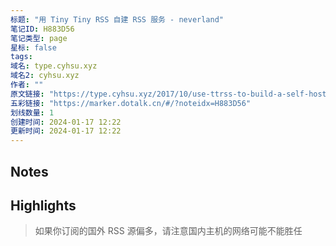 ```yaml
---
标题: "用 Tiny Tiny RSS 自建 RSS 服务 - neverland"
笔记ID: H883D56
笔记类型: page
星标: false
tags: 
域名: type.cyhsu.xyz
域名2: cyhsu.xyz
作者: ""
原文链接: "https://type.cyhsu.xyz/2017/10/use-ttrss-to-build-a-self-hosted-rss-service/"
五彩链接: "https://marker.dotalk.cn/#/?noteidx=H883D56"
划线数量: 1
创建时间: 2024-01-17 12:22
更新时间: 2024-01-17 12:22
---
```


## Notes


## Highlights
> 如果你订阅的国外 RSS 源偏多，请注意国内主机的网络可能不能胜任

